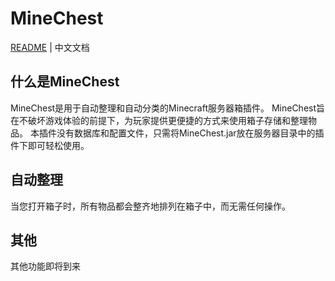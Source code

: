 # MineChest
[README](README.md) | 中文文档

## 什么是MineChest
MineChest是用于自动整理和自动分类的Minecraft服务器箱插件。
MineChest旨在不破坏游戏体验的前提下，为玩家提供更便捷的方式来使用箱子存储和整理物品。
本插件没有数据库和配置文件，只需将MineChest.jar放在服务器目录中的插件下即可轻松使用。

## 自动整理
当您打开箱子时，所有物品都会整齐地排列在箱子中，而无需任何操作。

## 其他
其他功能即将到来
